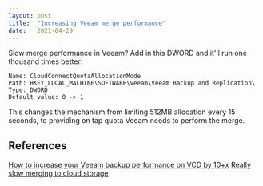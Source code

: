 ```yaml
---
layout: post
title:  "Increasing Veeam merge performance"
date:   2021-04-29
---
```


Slow merge performance in Veeam? Add in this DWORD and it'll run one thousand times better:

```
Name: CloudConnectQuotaAllocationMode
Path: HKEY_LOCAL_MACHINE\SOFTWARE\Veeam\Veeam Backup and Replication\
Type: DWORD
Default value: 0 -> 1
```

This changes the mechanism from limiting 512MB allocation every 15 seconds, to providing on tap quota Veeam needs to perform the merge.

## References

[How to increase your Veeam backup performance on VCD by 10+x](https://vcloudvision.com/2021/02/22/how-to-increase-your-veeam-backup-performance-on-vcd-by-10x/)
[Really slow merging to cloud storage](https://forums.veeam.com/veeam-backup-replication-f2/really-slow-merging-to-cloud-storage-t65843.html)